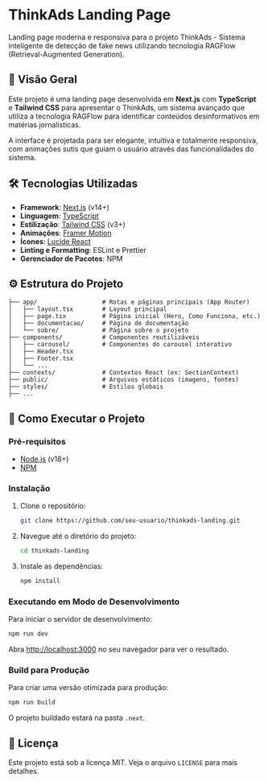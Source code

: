 # ThinkAds Landing Page

Landing page moderna e responsiva para o projeto ThinkAds - Sistema inteligente de detecção de fake news utilizando tecnologia RAGFlow (Retrieval-Augmented Generation).

## 🚀 Visão Geral

Este projeto é uma landing page desenvolvida em **Next.js** com **TypeScript** e **Tailwind CSS** para apresentar o ThinkAds, um sistema avançado que utiliza a tecnologia RAGFlow para identificar conteúdos desinformativos em matérias jornalísticas.

A interface é projetada para ser elegante, intuitiva e totalmente responsiva, com animações sutis que guiam o usuário através das funcionalidades do sistema.

## 🛠️ Tecnologias Utilizadas

- **Framework**: [Next.js](https://nextjs.org/) (v14+)
- **Linguagem**: [TypeScript](https://www.typescriptlang.org/)
- **Estilização**: [Tailwind CSS](https://tailwindcss.com/) (v3+)
- **Animações**: [Framer Motion](https://www.framer.com/motion/)
- **Ícones**: [Lucide React](https://lucide.dev/)
- **Linting e Formatting**: ESLint e Prettier
- **Gerenciador de Pacotes**: NPM

## ⚙️ Estrutura do Projeto

```
├── app/                  # Rotas e páginas principais (App Router)
│   ├── layout.tsx        # Layout principal
│   ├── page.tsx          # Página inicial (Hero, Como Funciona, etc.)
│   ├── documentacao/     # Página de documentação
│   └── sobre/            # Página sobre o projeto
├── components/           # Componentes reutilizáveis
│   ├── carousel/         # Componentes do carousel interativo
│   ├── Header.tsx
│   ├── Footer.tsx
│   └── ...
├── contexts/             # Contextos React (ex: SectionContext)
├── public/               # Arquivos estáticos (imagens, fontes)
├── styles/               # Estilos globais
├── ...
```

## 🚀 Como Executar o Projeto

### Pré-requisitos

- [Node.js](https://nodejs.org/en/) (v18+)
- [NPM](https://www.npmjs.com/)

### Instalação

1.  Clone o repositório:
    ```bash
    git clone https://github.com/seu-usuario/thinkads-landing.git
    ```
2.  Navegue até o diretório do projeto:
    ```bash
    cd thinkads-landing
    ```
3.  Instale as dependências:
    ```bash
    npm install
    ```

### Executando em Modo de Desenvolvimento

Para iniciar o servidor de desenvolvimento:

```bash
npm run dev
```

Abra [http://localhost:3000](http://localhost:3000) no seu navegador para ver o resultado.

### Build para Produção

Para criar uma versão otimizada para produção:

```bash
npm run build
```

O projeto buildado estará na pasta `.next`.

## 📜 Licença

Este projeto está sob a licença MIT. Veja o arquivo `LICENSE` para mais detalhes.